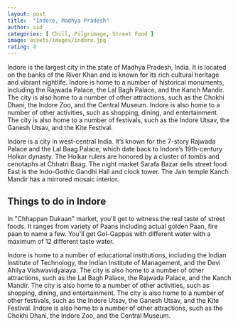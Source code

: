 ```yaml
---
layout: post
title:  "Indore, Madhya Pradesh"
author: sid
categories: [ Chill, Pilgrimage, Street Food ]
image: assets/images/indore.jpg
rating: 4
---
```

Indore is the largest city in the state of Madhya Pradesh, India. It is located on the banks of the River Khan and is known for its rich cultural heritage and vibrant nightlife. Indore is home to a number of historical monuments, including the Rajwada Palace, the Lal Bagh Palace, and the Kanch Mandir. The city is also home to a number of other attractions, such as the Chokhi Dhani, the Indore Zoo, and the Central Museum. Indore is also home to a number of other activities, such as shopping, dining, and entertainment. The city is also home to a number of festivals, such as the Indore Utsav, the Ganesh Utsav, and the Kite Festival.

Indore is a city in west-central India. It’s known for the 7-story Rajwada Palace and the Lal Baag Palace, which date back to Indore’s 19th-century Holkar dynasty. The Holkar rulers are honored by a cluster of tombs and cenotaphs at Chhatri Baag. The night market Sarafa Bazar sells street food. East is the Indo-Gothic Gandhi Hall and clock tower. The Jain temple Kanch Mandir has a mirrored mosaic interior.

<h2>Things to do in Indore</h2>

In "Chhappan Dukaan" market, you'll get to witness the real taste of street foods. It ranges from variety of Paans including actual golden Paan, fire paan to name a few. You'll get Gol-Gappas with different water with a maximum of 12 different taste water.

Indore is home to a number of educational institutions, including the Indian Institute of Technology, the Indian Institute of Management, and the Devi Ahilya Vishwavidyalaya. The city is also home to a number of other attractions, such as the Lal Bagh Palace, the Rajwada Palace, and the Kanch Mandir. The city is also home to a number of other activities, such as shopping, dining, and entertainment. The city is also home to a number of other festivals, such as the Indore Utsav, the Ganesh Utsav, and the Kite Festival. Indore is also home to a number of other attractions, such as the Chokhi Dhani, the Indore Zoo, and the Central Museum.


<div class="pa-carousel-widget" style="width:100%; height:480px; display:none;"
  data-link="https://traveltriangle.com/blog/things-to-do-in-indore/"
  data-title="Indore, Madhya Pradesh"
  data-description="Chill, Pilgrimage, Street Food"
  data-delay="3">
<object data="https://lh3.googleusercontent.com/RM5w8hGgHGI-n6s_XEECSdGWx8W61looL7SAAYFoj3lgYKUmuySn-jCCcnT2-iG3aP_bvpcH8XM6k-lB_rlASOXJYYnbDeBuNhPWWHgm_3JdiXWWRgGgmc50LSfUmQIDxM13UrCG_n4=w1920-h1080"></object>
  <object data="https://lh3.googleusercontent.com/_gNKFuoOCfQ7PLazEbp1rk_BLtsXX0nCMi3nYs6H3jGxkaPoZfcHoMNMVE0CU8lPQj0bYWx1IcGJadE5wQmZR7daFggZitNhcB_r2EfEOat4iAEjP1_rJ6vqdWmnWcO8dWNi95ajAu0=w1920-h1080"></object>
  <object data="https://lh3.googleusercontent.com/EUYejIIBmrlZtn2olc8l3M_XUo3mJBNyE9-aCnPmAFIfdI5Jm_pV_X7muNeSEwaxOZ1KJxbnTouL8yPLaua45OhP7rcgT2Ep7MULj2O4YKCFrpn4U-uWKwNrC2t1sXwSUlzjM3U9dEo=w1920-h1080"></object>
  <object data="https://lh3.googleusercontent.com/mDnp_LUUUfmEQQP2eGORpdKLljM_YR13f8RzdRAMo40FbakQK8BcILoasfw_mwHkysk7GdR2X3eVx6apwQpc447FJWmXLsZH8ic1qMqmQQ7F-Yq8enh3ECK-qx-W5It1Z7x1dDv8C-0=w1920-h1080"></object>
  <object data="https://lh3.googleusercontent.com/WXqCxL-Z2mn1tQOGq8zlehKdtti4-6iojogjZgupik9Mzgr5jaGroYwYryl7QR5uocvyUYFe9Yg3xKIyxBpWbDGH1ousul93gsAAfBlXRaXfjNg7AZxNmrr8Pu5yxLojIUT1AEu70I8=w1920-h1080"></object>
  <object data="https://lh3.googleusercontent.com/O2V2psEz9jdkVHDL7p6RhM1lH_tIBm8TZVMd2egqxEkh901sC3K8HUoRdRNt5fPrJxHO1rqr_VfbnK9vrzYTPc-e6yPniKI9nA7_Zfk6hEXrbYmkJyAfuba_XHAKTcwd7xjzDAX2X_A=w1920-h1080"></object>
  <object data="https://lh3.googleusercontent.com/oatfYx1pLDnfGgPHydFxjabkbfugK1TGLqb2o8WEB5HNCnIPdS1oT_DEYWHz-4fWXuDmQxoFI4WqnHAwmwN8AEqWWDggXeD3Z9YgdW1dDPySGi9QckRqJSz25_rFdk377lTONksIlx4=w1920-h1080"></object>
  <object data="https://lh3.googleusercontent.com/tSsELYb-zKFwQXRxstLHQ7vvdQd9ny_ONF2hi1fqmEdv23rKcjPWYVBwAZbmBvR1IQUL-D7_lGwFYAkZQu1GYmTOZL0Gb1u3Y0FcmyZuAKGlB8KewSISypO4y-F-N8Lip6PsXH0RLUw=w1920-h1080"></object>
  <object data="https://lh3.googleusercontent.com/bN9HM73DxXPpFPEhYMiL8SrRL2A9HcX3sA5CWO4Y7gwKMX5Tzgh1qUBFlNB6JJ4974T3UPoMS8mM9QVHpa7vlcVvc4pa-ZChCfBhjli8rGCt_NE8ztIbYhSin8rG11Evvvw9qXbc8cc=w1920-h1080"></object>
  <object data="https://lh3.googleusercontent.com/6LL5WV81FGWqPjkQ7kTDTFd2ezTLz1Pe0LEF3KQK_JqkYmiK7i75FuQzMn4DNCTFTEj760EwELXCGKDy_ZwpM1Je7aio7j25-A2akYCHI08-6xlqJtQQDwpivjuDYav-Km9OaJOiEZo=w1920-h1080"></object>
  <object data="https://lh3.googleusercontent.com/47mrxLMtarcGwLCFxnsxl4vH-e7htv25G_XQipsUnBkGacjsUtBWuFfIkVRGg0tEGCtKtdu6rYaP0RJOlSQ0LJc6Dhiqm6K14h1J4yruwSps4WfvC0xY-WzRjDVTdVwnut2wwyJzrO0=w1920-h1080"></object>
  <object data="https://lh3.googleusercontent.com/PovtfCUY3cnNiTPTI5-Y4FRgs9HxK2oPcfG2jy4FbzXNIdwIzk1pKpinoI2FvhI5Z8vEvmp1ufSLA8-Ye9oVY-Kmpdg8DYnCU0jxJhBVi3VePyP3JYCHCAAfXAkmogbzHUJ3wfL23aY=w1920-h1080"></object>
</div>
